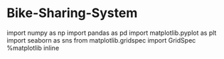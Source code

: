 # Bike-Sharing-System

import numpy as np
import pandas as pd
import matplotlib.pyplot as plt
import seaborn as sns
from matplotlib.gridspec import GridSpec
%matplotlib inline
